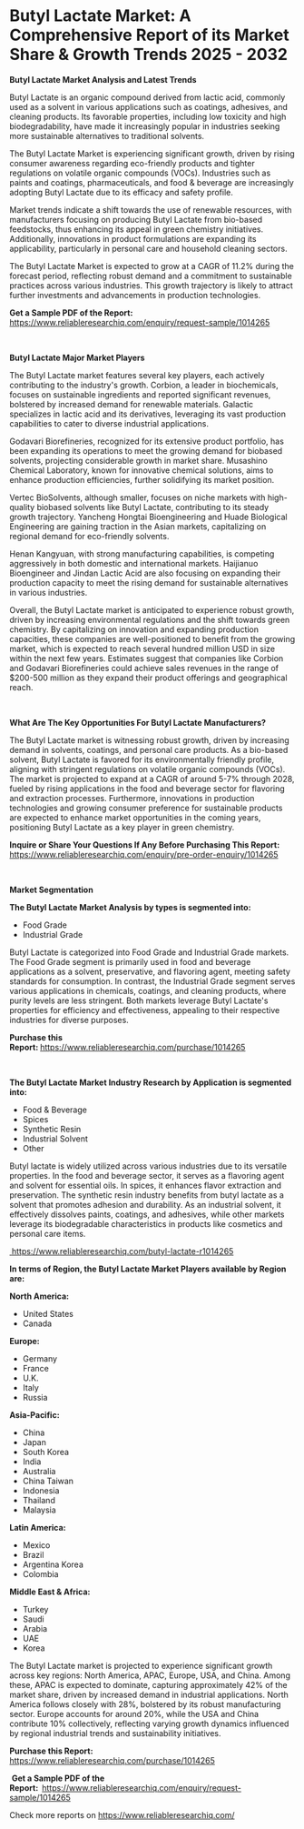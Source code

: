 <p><h1>Butyl Lactate Market: A Comprehensive Report of its Market Share & Growth Trends 2025 - 2032</h1></p><p><strong>Butyl Lactate Market Analysis and Latest Trends</strong></p>
<p><p>Butyl Lactate is an organic compound derived from lactic acid, commonly used as a solvent in various applications such as coatings, adhesives, and cleaning products. Its favorable properties, including low toxicity and high biodegradability, have made it increasingly popular in industries seeking more sustainable alternatives to traditional solvents. </p><p>The Butyl Lactate Market is experiencing significant growth, driven by rising consumer awareness regarding eco-friendly products and tighter regulations on volatile organic compounds (VOCs). Industries such as paints and coatings, pharmaceuticals, and food & beverage are increasingly adopting Butyl Lactate due to its efficacy and safety profile. </p><p>Market trends indicate a shift towards the use of renewable resources, with manufacturers focusing on producing Butyl Lactate from bio-based feedstocks, thus enhancing its appeal in green chemistry initiatives. Additionally, innovations in product formulations are expanding its applicability, particularly in personal care and household cleaning sectors. </p><p>The Butyl Lactate Market is expected to grow at a CAGR of 11.2% during the forecast period, reflecting robust demand and a commitment to sustainable practices across various industries. This growth trajectory is likely to attract further investments and advancements in production technologies.</p></p>
<p><strong>Get a Sample PDF of the Report:&nbsp;</strong> <a href="https://www.reliableresearchiq.com/enquiry/request-sample/1014265?utm_campaign=3206&utm_medium=2&utm_source=Github&utm_content=ia&utm_term=06032025&utm_id=butyl-lactate">https://www.reliableresearchiq.com/enquiry/request-sample/1014265</a></p>
<p>&nbsp;</p>
<p><strong>Butyl Lactate Major Market Players</strong></p>
<p><p>The Butyl Lactate market features several key players, each actively contributing to the industry's growth. Corbion, a leader in biochemicals, focuses on sustainable ingredients and reported significant revenues, bolstered by increased demand for renewable materials. Galactic specializes in lactic acid and its derivatives, leveraging its vast production capabilities to cater to diverse industrial applications.</p><p>Godavari Biorefineries, recognized for its extensive product portfolio, has been expanding its operations to meet the growing demand for biobased solvents, projecting considerable growth in market share. Musashino Chemical Laboratory, known for innovative chemical solutions, aims to enhance production efficiencies, further solidifying its market position.</p><p>Vertec BioSolvents, although smaller, focuses on niche markets with high-quality biobased solvents like Butyl Lactate, contributing to its steady growth trajectory. Yancheng Hongtai Bioengineering and Huade Biological Engineering are gaining traction in the Asian markets, capitalizing on regional demand for eco-friendly solvents.</p><p>Henan Kangyuan, with strong manufacturing capabilities, is competing aggressively in both domestic and international markets. Haijianuo Bioengineer and Jindan Lactic Acid are also focusing on expanding their production capacity to meet the rising demand for sustainable alternatives in various industries.</p><p>Overall, the Butyl Lactate market is anticipated to experience robust growth, driven by increasing environmental regulations and the shift towards green chemistry. By capitalizing on innovation and expanding production capacities, these companies are well-positioned to benefit from the growing market, which is expected to reach several hundred million USD in size within the next few years. Estimates suggest that companies like Corbion and Godavari Biorefineries could achieve sales revenues in the range of $200-500 million as they expand their product offerings and geographical reach.</p></p>
<p>&nbsp;</p>
<p><strong>What Are The Key Opportunities For Butyl Lactate Manufacturers?</strong></p>
<p><p>The Butyl Lactate market is witnessing robust growth, driven by increasing demand in solvents, coatings, and personal care products. As a bio-based solvent, Butyl Lactate is favored for its environmentally friendly profile, aligning with stringent regulations on volatile organic compounds (VOCs). The market is projected to expand at a CAGR of around 5-7% through 2028, fueled by rising applications in the food and beverage sector for flavoring and extraction processes. Furthermore, innovations in production technologies and growing consumer preference for sustainable products are expected to enhance market opportunities in the coming years, positioning Butyl Lactate as a key player in green chemistry.</p></p>
<p><strong>Inquire or Share Your Questions If Any Before Purchasing This Report:</strong> <a href="https://www.reliableresearchiq.com/enquiry/pre-order-enquiry/1014265?utm_campaign=3206&utm_medium=2&utm_source=Github&utm_content=ia&utm_term=06032025&utm_id=butyl-lactate">https://www.reliableresearchiq.com/enquiry/pre-order-enquiry/1014265</a></p>
<p>&nbsp;</p>
<p><strong>Market Segmentation</strong></p>
<p><strong>The Butyl Lactate Market Analysis by types is segmented into:</strong></p>
<p><ul><li>Food Grade</li><li>Industrial Grade</li></ul></p>
<p><p>Butyl Lactate is categorized into Food Grade and Industrial Grade markets. The Food Grade segment is primarily used in food and beverage applications as a solvent, preservative, and flavoring agent, meeting safety standards for consumption. In contrast, the Industrial Grade segment serves various applications in chemicals, coatings, and cleaning products, where purity levels are less stringent. Both markets leverage Butyl Lactate's properties for efficiency and effectiveness, appealing to their respective industries for diverse purposes.</p></p>
<p><strong>Purchase this Report:&nbsp;</strong><a href="https://www.reliableresearchiq.com/purchase/1014265?utm_campaign=3206&utm_medium=2&utm_source=Github&utm_content=ia&utm_term=06032025&utm_id=butyl-lactate">https://www.reliableresearchiq.com/purchase/1014265</a></p>
<p>&nbsp;</p>
<p><strong>The Butyl Lactate Market Industry Research by Application is segmented into:</strong></p>
<p><ul><li>Food & Beverage</li><li>Spices</li><li>Synthetic Resin</li><li>Industrial Solvent</li><li>Other</li></ul></p>
<p><p>Butyl lactate is widely utilized across various industries due to its versatile properties. In the food and beverage sector, it serves as a flavoring agent and solvent for essential oils. In spices, it enhances flavor extraction and preservation. The synthetic resin industry benefits from butyl lactate as a solvent that promotes adhesion and durability. As an industrial solvent, it effectively dissolves paints, coatings, and adhesives, while other markets leverage its biodegradable characteristics in products like cosmetics and personal care items.</p></p>
<p><a href="https://www.reliableresearchiq.com/butyl-lactate-r1014265?utm_campaign=3206&utm_medium=2&utm_source=Github&utm_content=ia&utm_term=06032025&utm_id=butyl-lactate">&nbsp;https://www.reliableresearchiq.com/butyl-lactate-r1014265</a></p>
<p><strong>In terms of Region, the Butyl Lactate Market Players available by Region are:</strong></p>
<p>
    <p> <strong> North America: </strong>
        <ul>
            <li>United States</li>
            <li>Canada</li>
        </ul>
        </p> 
    <p> <strong> Europe: </strong>
        <ul>
            <li>Germany</li>
            <li>France</li>
            <li>U.K.</li>
            <li>Italy</li>
            <li>Russia</li>
        </ul>
        </p> 
    <p> <strong> Asia-Pacific: </strong>
        <ul>
            <li>China</li>
            <li>Japan</li>
            <li>South Korea</li>
            <li>India</li>
            <li>Australia</li>
            <li>China Taiwan</li>
            <li>Indonesia</li>
            <li>Thailand</li>
            <li>Malaysia</li>
        </ul>
        </p> 
    <p> <strong> Latin America: </strong>
        <ul>
            <li>Mexico</li>
            <li>Brazil</li>
            <li>Argentina Korea</li>
            <li>Colombia</li>
        </ul>
        </p> 
    <p> <strong> Middle East & Africa: </strong>
        <ul>
            <li>Turkey</li>
            <li>Saudi</li>
            <li>Arabia</li>
            <li>UAE</li>
            <li>Korea</li>
        </ul>
    </p>
    </p>
<p><p>The Butyl Lactate market is projected to experience significant growth across key regions: North America, APAC, Europe, USA, and China. Among these, APAC is expected to dominate, capturing approximately 42% of the market share, driven by increased demand in industrial applications. North America follows closely with 28%, bolstered by its robust manufacturing sector. Europe accounts for around 20%, while the USA and China contribute 10% collectively, reflecting varying growth dynamics influenced by regional industrial trends and sustainability initiatives.</p></p>
<p><strong>Purchase this Report: </strong><a href="https://www.reliableresearchiq.com/purchase/1014265?utm_campaign=3206&utm_medium=2&utm_source=Github&utm_content=ia&utm_term=06032025&utm_id=butyl-lactate">https://www.reliableresearchiq.com/purchase/1014265</a></p>
<p>&nbsp;<strong>Get a Sample PDF of the Report:&nbsp;&nbsp;</strong><a href="https://www.reliableresearchiq.com/enquiry/request-sample/1014265?utm_campaign=3206&utm_medium=2&utm_source=Github&utm_content=ia&utm_term=06032025&utm_id=butyl-lactate">https://www.reliableresearchiq.com/enquiry/request-sample/1014265</a></p>
<p><strong></strong></p>
<p>Check more reports on <a href="https://www.reliableresearchiq.com/?utm_campaign=3206&utm_medium=2&utm_source=Github&utm_content=ia&utm_term=06032025&utm_id=butyl-lactate">https://www.reliableresearchiq.com/</a></p>